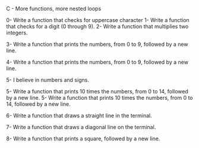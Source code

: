 C - More functions, more nested loops

0- Write a function that checks for uppercase character
1- Write a function that checks for a digit (0 through 9).
2- Write a function that multiplies two integers.


3- Write a function that prints the numbers, from 0 to 9, followed by a new line.

4- Write a function that prints the numbers, from 0 to 9, followed by a new line.

5- I believe in numbers and signs.

5- Write a function that prints 10 times the numbers, from 0 to 14, followed by a new line.
5- Write a function that prints 10 times the numbers, from 0 to 14, followed by a new line.

6- Write a function that draws a straight line in the terminal.

7- Write a function that draws a diagonal line on the terminal.

8- Write a function that prints a square, followed by a new line.

